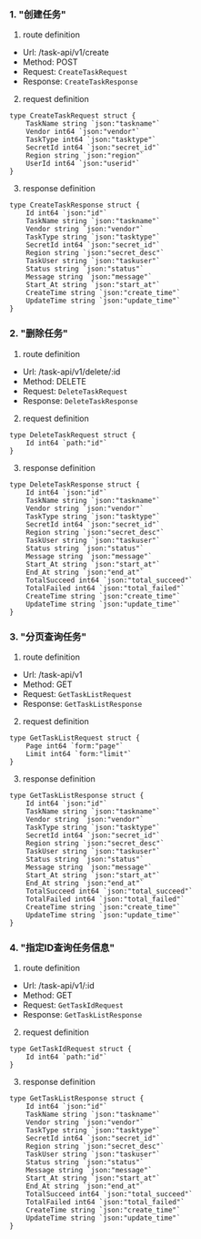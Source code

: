 ### 1. "创建任务"

1. route definition

- Url: /task-api/v1/create
- Method: POST
- Request: `CreateTaskRequest`
- Response: `CreateTaskResponse`

2. request definition



```golang
type CreateTaskRequest struct {
	TaskName string `json:"taskname"`
	Vendor int64 `json:"vendor"`
	TaskType int64 `json:"tasktype"`
	SecretId int64 `json:"secret_id"`
	Region string `json:"region"`
	UserId int64 `json:"userid"`
}
```


3. response definition



```golang
type CreateTaskResponse struct {
	Id int64 `json:"id"`
	TaskName string `json:"taskname"`
	Vendor string `json:"vendor"`
	TaskType string `json:"tasktype"`
	SecretId int64 `json:"secret_id"`
	Region string `json:"secret_desc"`
	TaskUser string `json:"taskuser"`
	Status string `json:"status"`
	Message string `json:"message"`
	Start_At string `json:"start_at"`
	CreateTime string `json:"create_time"`
	UpdateTime string `json:"update_time"`
}
```

### 2. "删除任务"

1. route definition

- Url: /task-api/v1/delete/:id
- Method: DELETE
- Request: `DeleteTaskRequest`
- Response: `DeleteTaskResponse`

2. request definition



```golang
type DeleteTaskRequest struct {
	Id int64 `path:"id"`
}
```


3. response definition



```golang
type DeleteTaskResponse struct {
	Id int64 `json:"id"`
	TaskName string `json:"taskname"`
	Vendor string `json:"vendor"`
	TaskType string `json:"tasktype"`
	SecretId int64 `json:"secret_id"`
	Region string `json:"secret_desc"`
	TaskUser string `json:"taskuser"`
	Status string `json:"status"`
	Message string `json:"message"`
	Start_At string `json:"start_at"`
	End_At string `json:"end_at"`
	TotalSucceed int64 `json:"total_succeed"`
	TotalFailed int64 `json:"total_failed"`
	CreateTime string `json:"create_time"`
	UpdateTime string `json:"update_time"`
}
```

### 3. "分页查询任务"

1. route definition

- Url: /task-api/v1
- Method: GET
- Request: `GetTaskListRequest`
- Response: `GetTaskListResponse`

2. request definition



```golang
type GetTaskListRequest struct {
	Page int64 `form:"page"`
	Limit int64 `form:"limit"`
}
```


3. response definition



```golang
type GetTaskListResponse struct {
	Id int64 `json:"id"`
	TaskName string `json:"taskname"`
	Vendor string `json:"vendor"`
	TaskType string `json:"tasktype"`
	SecretId int64 `json:"secret_id"`
	Region string `json:"secret_desc"`
	TaskUser string `json:"taskuser"`
	Status string `json:"status"`
	Message string `json:"message"`
	Start_At string `json:"start_at"`
	End_At string `json:"end_at"`
	TotalSucceed int64 `json:"total_succeed"`
	TotalFailed int64 `json:"total_failed"`
	CreateTime string `json:"create_time"`
	UpdateTime string `json:"update_time"`
}
```

### 4. "指定ID查询任务信息"

1. route definition

- Url: /task-api/v1/:id
- Method: GET
- Request: `GetTaskIdRequest`
- Response: `GetTaskListResponse`

2. request definition



```golang
type GetTaskIdRequest struct {
	Id int64 `path:"id"`
}
```


3. response definition



```golang
type GetTaskListResponse struct {
	Id int64 `json:"id"`
	TaskName string `json:"taskname"`
	Vendor string `json:"vendor"`
	TaskType string `json:"tasktype"`
	SecretId int64 `json:"secret_id"`
	Region string `json:"secret_desc"`
	TaskUser string `json:"taskuser"`
	Status string `json:"status"`
	Message string `json:"message"`
	Start_At string `json:"start_at"`
	End_At string `json:"end_at"`
	TotalSucceed int64 `json:"total_succeed"`
	TotalFailed int64 `json:"total_failed"`
	CreateTime string `json:"create_time"`
	UpdateTime string `json:"update_time"`
}
```

